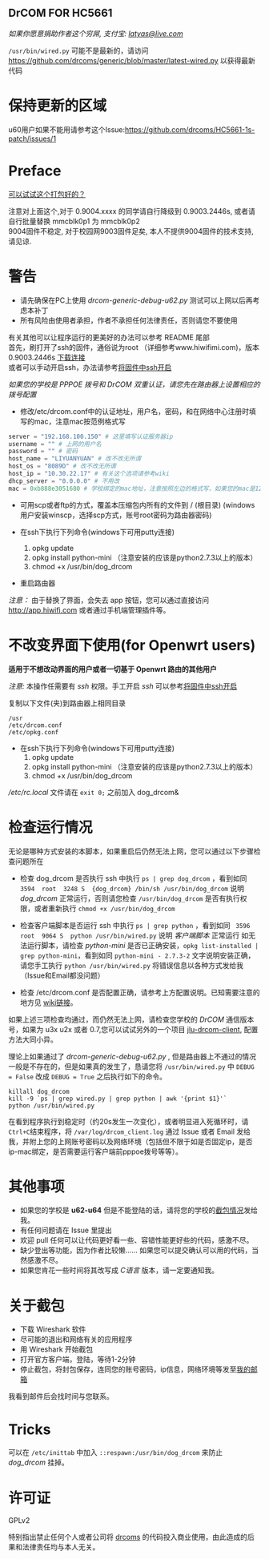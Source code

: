 DrCOM FOR HC5661
------------------

*如果你愿意捐助作者这个穷屌, 支付宝: latyas@live.com*

`/usr/bin/wired.py` 可能不是最新的，请访问<https://github.com/drcoms/generic/blob/master/latest-wired.py> 以获得最新代码


# 保持更新的区域

u60用户如果不能用请参考这个Issue:<https://github.com/drcoms/HC5661-1s-patch/issues/1>


# Preface
[可以试试这个打包好的？](http://pan.baidu.com/s/1jGLvk94)

注意对上面这个,对于 0.9004.xxxx 的同学请自行降级到 0.9003.2446s, 或者请自行批量替换 mmcblk0p1 为 mmcblk0p2 <br>
9004固件不稳定, 对于校园网9003固件足矣, 本人不提供9004固件的技术支持, 请见谅.


# 警告
* 请先确保在PC上使用 *drcom-generic-debug-u62.py* 测试可以上网以后再考虑本补丁
* 所有风险由使用者承担，作者不承担任何法律责任，否则请您不要使用

有关其他可以让程序运行的更美好的办法可以参考 README 尾部 <br>
首先，刷打开了ssh的固件，通俗说为root （详细参考www.hiwifimi.com)，版本 0.9003.2446s
[下载连接](http://www.hiwifimi.com/root/%E6%9E%81%E5%A3%B9s2446root.zip)<br>
或者可以手动开启ssh，办法请参考[将固件中ssh开启][sshon]

*如果您的学校是 PPPOE 拨号和 DrCOM 双重认证，请您先在路由器上设置相应的拨号配置*

* 修改/etc/drcom.conf中的认证地址，用户名，密码，和在网络中心注册时填写的mac，注意mac按范例格式写

```python
server = "192.168.100.150" # 这里填写认证服务器ip
username = "" # 上网的用户名
password = "" # 密码
host_name = "LIYUANYUAN" # 改不改无所谓
host_os = "8089D" # 改不改无所谓
host_ip = "10.30.22.17" # 有关这个选项请参考wiki
dhcp_server = "0.0.0.0" # 不用改
mac = 0xb888e3051680 # 学校绑定的mac地址，注意按照左边的格式写，如果您的mac是121212121212，则写成0x121212121212
```


* 可用scp或者ftp的方式，覆盖本压缩包内所有的文件到 / (根目录)
  (windows用户安装winscp，选择scp方式，账号root密码为路由器密码)
  
* 在ssh下执行下列命令(windows下可用putty连接)
  1. opkg update
  2. opkg install python-mini （注意安装的应该是python2.7.3以上的版本）   
  3. chmod +x /usr/bin/dog_drcom 
  
* 重启路由器

*注意：* 由于替换了界面，会失去 app 按钮，您可以通过直接访问 http://app.hiwifi.com 或者通过手机端管理插件等。

# 不改变界面下使用(for Openwrt users)

**适用于不想改动界面的用户或者一切基于 Openwrt 路由的其他用户**

*注意:* 本操作任需要有 *ssh* 权限。手工开启 *ssh* 可以参考[将固件中ssh开启][sshon]

复制以下文件(夹)到路由器上相同目录

```
/usr
/etc/drcom.conf
/etc/opkg.conf
```

* 在ssh下执行下列命令(windows下可用putty连接)
  1. opkg update
  2. opkg install python-mini （注意安装的应该是python2.7.3以上的版本）   
  3. chmod +x /usr/bin/dog_drcom 

*/etc/rc.local* 文件请在 `exit 0;` 之前加入 dog_drcom&

# 检查运行情况

无论是哪种方式安装的本脚本，如果重启后仍然无法上网，您可以通过以下步骤检查问题所在

* 检查 dog_drcom 是否执行
ssh 中执行 `ps | grep dog_drcom` ，看到如同 `3594  root  3248 S  {dog_drcom} /bin/sh /usr/bin/dog_drcom` 说明 *dog_drcom* 正常运行，否则请您检查 `/usr/bin/dog_drcom` 是否有执行权限，或者重新执行 `chmod +x /usr/bin/dog_drcom`

* 检查客户端脚本是否运行
ssh 中执行 `ps | grep python` ，看到如同 ` 3596  root  9064 S  python /usr/bin/wired.py` 说明 *客户端脚本* 正常运行
如无法运行脚本，请检查 *python-mini* 是否已正确安装，`opkg list-installed | grep python-mini`，看到如同 `python-mini - 2.7.3-2` 文字说明安装正确，请您手工执行 `python /usr/bin/wired.py` 将错误信息以各种方式发给我 （Issue和Email都没问题）

* 检查 /etc/drcom.conf 是否配置正确，请参考上方配置说明。已知需要注意的地方见 [wiki链接][wiki]。


如果上述三项检查均通过，而仍然无法上网，请检查您学校的 *DrCOM* 通信版本号，如果为 u3x u2x 或者 0.7,您可以试试另外的一个项目 [jlu-drcom-client](http://github.com/ly0/jlu-drcom-client), 配置方法大同小异。

理论上如果通过了 *drcom-generic-debug-u62.py* , 但是路由器上不通过的情况一般是不存在的，但是如果真的发生了，恳请您将 `/usr/bin/wired.py` 中 `DEBUG = False` 改成 `DEBUG = True` 之后执行如下的命令。

```
killall dog_drcom
kill -9 `ps | grep wired.py | grep python | awk '{print $1}'`
python /usr/bin/wired.py
```

在看到程序执行到稳定时（约20s发生一次变化），或者明显进入死循环时，请`Ctrl+C`结束程序，将 `/var/log/drcom_client.log` 通过 Issue 或者 Email 发给我，并附上您的上网账号密码以及网络环境（包括但不限于如是否固定ip，是否ip-mac绑定，是否需要运行客户端前pppoe拨号等等）。

# 其他事项

* 如果您的学校是 **u62-u64** 但是不能登陆的话，请将您的学校的[截包情况](#wireshark)发给我。
* 有任何问题请在 Issue 里提出
* 欢迎 pull 任何可以让代码更好看一些、容错性能更好些的代码，感激不尽。
* 缺少登出等功能，因为作者比较懒…… 如果您可以提交确认可以用的代码，当然感激不尽。
* 如果您肯花一些时间将其改写成 *C语言* 版本，请一定要通知我。 


<span id="wireshark"></span>
# 关于截包

* 下载 Wireshark 软件
* 尽可能的退出和网络有关的应用程序
* 用 Wireshark 开始截包
* 打开官方客户端，登陆，等待1-2分钟
* 停止截包，将封包保存，连同您的账号密码，ip信息，网络环境等发至[我的邮箱][mail]

我看到邮件后会找时间与您联系。

# Tricks

可以在 `/etc/inittab` 中加入 `::respawn:/usr/bin/dog_drcom` 来防止 *dog_drcom* 挂掉。

# 许可证

GPLv2

特别指出禁止任何个人或者公司将 [drcoms](http://github.com/drcoms/) 的代码投入商业使用，由此造成的后果和法律责任均与本人无关。 

[sshon]: http://wenku.baidu.com/view/056fceb84693daef5ff73d15.html
[wiki]: https://github.com/drcoms/HC5661-1s-patch/wiki/-etc-drcom.conf%E6%B3%A8%E6%84%8F%E4%BA%8B%E9%A1%B9
[mail]: latyas@gmail.com
[drcoms]: https://github.com/drcoms

